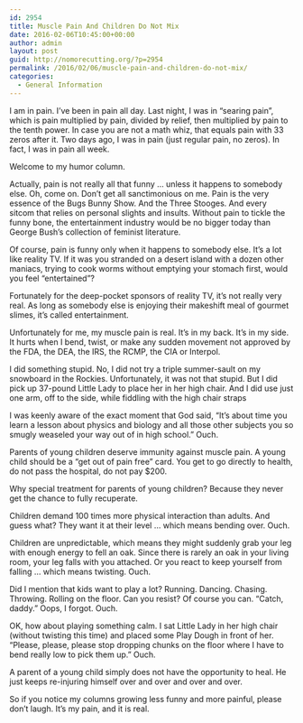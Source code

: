 ```yaml
---
id: 2954
title: Muscle Pain And Children Do Not Mix
date: 2016-02-06T10:45:00+00:00
author: admin
layout: post
guid: http://nomorecutting.org/?p=2954
permalink: /2016/02/06/muscle-pain-and-children-do-not-mix/
categories:
  - General Information
---
```

I am in pain. I&#8217;ve been in pain all day. Last night, I was in &#8220;searing pain&#8221;, which is pain multiplied by pain, divided by relief, then multiplied by pain to the tenth power. In case you are not a math whiz, that equals pain with 33 zeros after it. Two days ago, I was in pain (just regular pain, no zeros). In fact, I was in pain all week. 

Welcome to my humor column.

Actually, pain is not really all that funny &#8230; unless it happens to somebody else. Oh, come on. Don&#8217;t get all sanctimonious on me. Pain is the very essence of the Bugs Bunny Show. And the Three Stooges. And every sitcom that relies on personal slights and insults. Without pain to tickle the funny bone, the entertainment industry would be no bigger today than George Bush&#8217;s collection of feminist literature. 

Of course, pain is funny only when it happens to somebody else. It&#8217;s a lot like reality TV. If it was you stranded on a desert island with a dozen other maniacs, trying to cook worms without emptying your stomach first, would you feel &#8220;entertained&#8221;? 

Fortunately for the deep-pocket sponsors of reality TV, it&#8217;s not really very real. As long as somebody else is enjoying their makeshift meal of gourmet slimes, it&#8217;s called entertainment.

Unfortunately for me, my muscle pain is real. It&#8217;s in my back. It&#8217;s in my side. It hurts when I bend, twist, or make any sudden movement not approved by the FDA, the DEA, the IRS, the RCMP, the CIA or Interpol.

I did something stupid. No, I did not try a triple summer-sault on my snowboard in the Rockies. Unfortunately, it was not that stupid. But I did pick up 37-pound Little Lady to place her in her high chair. And I did use just one arm, off to the side, while fiddling with the high chair straps

I was keenly aware of the exact moment that God said, &#8220;It&#8217;s about time you learn a lesson about physics and biology and all those other subjects you so smugly weaseled your way out of in high school.&#8221; Ouch.

Parents of young children deserve immunity against muscle pain. A young child should be a &#8220;get out of pain free&#8221; card. You get to go directly to health, do not pass the hospital, do not pay $200.

Why special treatment for parents of young children? Because they never get the chance to fully recuperate.

Children demand 100 times more physical interaction than adults. And guess what? They want it at their level &#8230; which means bending over. Ouch.

Children are unpredictable, which means they might suddenly grab your leg with enough energy to fell an oak. Since there is rarely an oak in your living room, your leg falls with you attached. Or you react to keep yourself from falling &#8230; which means twisting. Ouch.

Did I mention that kids want to play a lot? Running. Dancing. Chasing. Throwing. Rolling on the floor. Can you resist? Of course you can. &#8220;Catch, daddy.&#8221; Oops, I forgot. Ouch.

OK, how about playing something calm. I sat Little Lady in her high chair (without twisting this time) and placed some Play Dough in front of her. &#8220;Please, please, please stop dropping chunks on the floor where I have to bend really low to pick them up.&#8221; Ouch.

A parent of a young child simply does not have the opportunity to heal. He just keeps re-injuring himself over and over and over and over.

So if you notice my columns growing less funny and more painful, please don&#8217;t laugh. It&#8217;s my pain, and it is real.